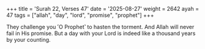 +++
title = 'Surah 22, Verses 47'
date = '2025-08-27'
weight = 2642
ayah = 47
tags = ["allah", "day", "lord", "promise", "prophet"]
+++

They challenge you ˹O Prophet˺ to hasten the torment. And Allah will never fail in His promise. But a day with your Lord is indeed like a thousand years by your counting.